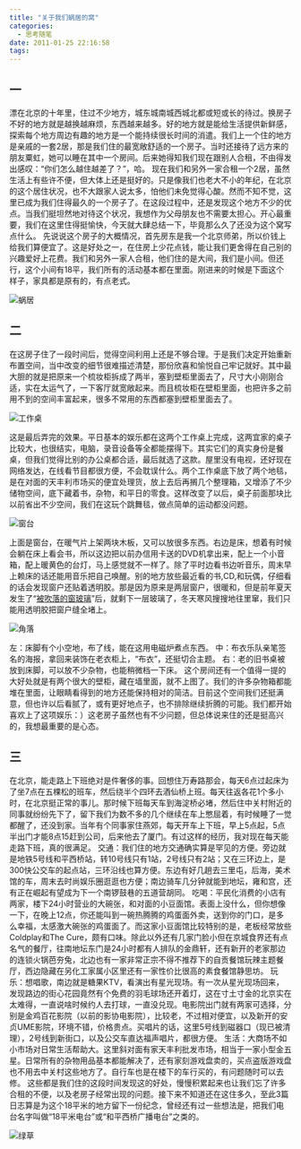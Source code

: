```yaml
---
title: "关于我们蜗居的窝"
categories:
  - 思考随笔
date: 2011-01-25 22:16:58
tags:
---
```


## 一
漂在北京的十年里，住过不少地方，城东城南城西城北都或短或长的待过。换房子不好的地方就是越换越麻烦，东西越来越多。好的地方就是能给生活提供新鲜感，探索每个地方周边有趣的地方是一个能持续很长时间的消遣。我们上一个住的地方是亲戚的一套2居，那是我们住的最宽敞舒适的一个房子。当时还接待了远方来的朋友粟虹，她可以睡在其中一个房间。后来她得知我们现在跟别人合租，不由得发出感叹：“你们怎么越住越差了？”，哈。 现在我们和另外一家合租一个2居，虽然生活上有些许不便，但大体上还是挺好的。只是像我们也老大不小的年纪，在北京的这个居住状况，也不大跟家人说太多，怕他们未免觉得心酸。然而不知不觉，这里已成为我们住得最久的一个房子了。在这段过程中，还是发现这个地方不少的优点。当我们挺坦然地对待这个状况，我想作为父母朋友也不需要太担心。开心最重要，我们在这里住得挺愉快，今天就大肆总结一下，毕竟那么久了还没为这个窝写点什么。 先说说这个房子的大概情况，首先房东是我一个北京师弟，所以价钱上给我们算便宜了。这是好处之一，在住房上少花点钱，能让我们更舍得在自己别的兴趣爱好上花费。我们和另外一家人合租，他们住的是大间，我们是小间。但还行，这个小间有18平，我们所有的活动基本都在里面。刚进来的时候是下面这个样子，家具都是原有的，有点老式。 

![](../../../images/2011/01/11.jpg "蜗居")


## 二
在这房子住了一段时间后，觉得空间利用上还是不够合理。于是我们决定开始重新布置空间，当中改变的细节很难描述清楚，那份欣喜和愉悦自己牢记就好。其中最大胆的就是把原来一个梳妆柜拆成了两半，塞到壁柜里面去了，尺寸大小刚刚合适，实在太运气了，一下客厅就宽敞起来。而且梳妆柜在壁柜里面，也把许多之前用不到的空间丰富起来，很多不常用的东西都塞到壁柜里面去了。 

![](../../../images/2011/01/e5b7a5e4bd9ce6a18c.jpg "工作桌") 

这是最后弄完的效果。平日基本的娱乐都在这两个工作桌上完成，这两宜家的桌子比较大，也很结实，电脑，录音设备等全都能摆得下。其实它们的真实身份是餐桌，但我们觉得比别的办公桌都合适，最后就选了这款。屋里没有电视，还好现在网络发达，在线看节目都很方便，不会耽误什么。两个工作桌底下放了两个地毯，是在对面的天丰利市场买的便宜处理货，放上去后再搁几个整理箱，又增添了不少储物空间，底下藏着书，杂物，和平日的零食。这样改变了以后，桌子前面那块比以前省出不少空间，我们在这玩个跳舞毯，做点简单的运动都没问题。 

![](../../../images/2011/01/e7aa97e58fb0.jpg "窗台") 

上面是窗台，在暖气片上架两块木板，又可以放很多东西。右边是床，想着有时候会躺在床上看会书，所以这边把以前办信用卡送的DVD机拿出来，配上一个小音箱，配上暖黄色的台灯，马上感觉就不一样了。除了平时边看书边听音乐，周末早上赖床的话还能用音乐把自己唤醒。别的地方放些最近看的书,CD,和玩偶，仔细看的话会发现窗户还贴着透明胶。那是因为原来是两层窗户，很暖和，但是前年夏天发生了“[被吹落的窗玻璃](http://www.coletree.com/podcast/2009/07/26/)”后，就剩下一层玻璃了，冬天寒风搜搜地往里窜，我们只能用透明胶把窗户缝全堵上。 

![](../../../images/2011/01/e8a792e890bd.jpg "角落") 

左：床脚有个小空地，布了线，能在这用电磁炉煮点东西。 中：布衣乐队亲笔签名的海报，拿回来装饰在老衣柜上，“布衣”，还挺切合主题。 右：老的旧书桌被放到床脚，可以放不少杂物，也能稍微档一下床。 这个房间还有一个值得一提的大好处就是有两个很大的壁柜，藏在墙里面，就不上图了。我们的许多杂物箱都能堆在里面，让眼睛看得到的地方还能保持相对的简洁。目前这个空间我们还挺满意，但也许以后看腻了，或有更好地点子，也不排除继续折腾的可能。我们都开始喜欢上了这项娱乐：）这老房子虽然也有不少问题，但总体说来住的还是挺高兴的，我想最重要的是心态。

## 三
在北京，能走路上下班绝对是件奢侈的事。回想住万寿路那会，每天6点过起床为了坐7点在五棵松的班车，然后绕半个四环去酒仙桥上班。每天往返各花1个多小时，在北京挺正常的事儿。那时候下班每天车到海淀桥必堵，然后住中关村附近的同事就纷纷先下了，留下我们为数不多的几个继续在车上憋屈着，有时候睡了一觉都醒了，还没到家。当年有个同事家住燕郊，每天开车上下班，早上5点起，5点半出门才能8点15赶到公司，后来他去了厦门。有过这样的经历，我对现在每天能走路下班，真的很满足。 交通：我们住的地方交通确实算是罕见的方便。旁边就是地铁5号线和平西桥站，转10号线只有1站，2号线只有2站；又在三环边上，是300快公交车的起点站，三环沿线也算方便。东边有好几趟去三里屯，后海，美术馆的车，周末去时尚娱乐圈逛逛也方便；南边骑车几分钟就能到地坛，雍和宫，还有正在崛起有望成为下一个南锣鼓巷的五道营胡同。 吃喝：平民化消费的小店有两家，楼下24小时营业的大碗张，和对面的小豆面馆。表面上没什么，但你想像一下，在晚上12点，你还能叫到一碗热腾腾的鸡蛋面外卖，送到你的门口，是多么幸福，太感激大碗张的鸡蛋面了。而这家小豆面馆比较特别的是，老板经常放些Coldplay和The Cure，颇有口味。除此以外还有几家门脸小但在京城食界还有点名气的餐厅，往南地坛东门是24小时都有人排队的金鼎轩，还有新开的老家那边的连锁火锅芭夯兔，北边也有一家非常正宗不得不推荐下的自贡餐馆玩辣主题餐厅，西边隐藏在另化工家属小区里还有一家性价比很高的素食餐馆静思坊。 玩乐：想唱歌，南边就是糖果KTV，看演出有星光现场。有一次从星光现场回来，发现路边的街心花园竟然有个免费的羽毛球场还开着灯，这在寸土寸金的北京实在太难得，一直说啥时候约人去打球，一直没兑现。电影院出门就有两家可选择，分别是金鸡百花影院（以前的影协电影院），比较老，不过相对便宜，以及新开的安贞UME影院，环境不错，价格贵点。买唱片的话，这里5号线到磁器口（现已被清理），2号线到新街口，以及公交车直达福声唱片，都很方便。 生活：大商场不如小市场对日常生活帮助大。这里斜对面有家天丰利批发市场，相当于一家小型金五星。日常所有的杂物用品基本都能解决了，还有家刻游戏盘卖的，买点盗版游戏盘也不用去中关村这些地方了。自行车也是在楼下的车行买的，有问题随时可以去修。 这些都是我们住的这段时间发现这的好处，慢慢积累起来也让我们忘了许多合租的不便，以及老房子经常出现的问题。接下来不知道还在这住多久，至此3篇日志算是为这个18平米的地方留下一份纪念，曾经还有过一些想法是，把我们电台名字叫做“18平米电台”或“和平西桥广播电台”之类的。 

![](../../../images/2011/01/img_5122.jpg "绿草")